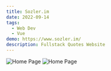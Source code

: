 ```yaml
---
title: Sozler.im
date: 2022-09-14
tags:
  - Web Dev
  - Vue
demo: https://www.sozler.im/
description: Fullstack Quotes Website
---
```


![Home Page](/images/projects/sozlerim/homepage-dark.png) ![Home Page](/images/projects/sozlerim/homepage-light.png)

